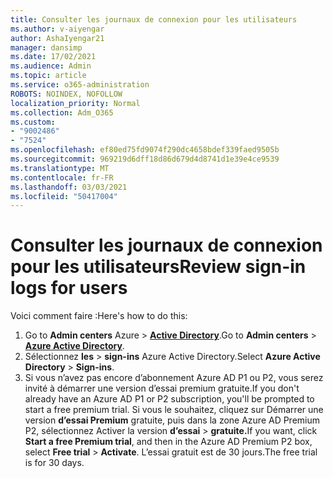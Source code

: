 ```yaml
---
title: Consulter les journaux de connexion pour les utilisateurs
ms.author: v-aiyengar
author: AshaIyengar21
manager: dansimp
ms.date: 17/02/2021
ms.audience: Admin
ms.topic: article
ms.service: o365-administration
ROBOTS: NOINDEX, NOFOLLOW
localization_priority: Normal
ms.collection: Adm_O365
ms.custom:
- "9002486"
- "7524"
ms.openlocfilehash: ef80ed75fd9074f290dc4658bdef339faed9505b
ms.sourcegitcommit: 969219d6dff18d86d679d4d8741d1e39e4ce9539
ms.translationtype: MT
ms.contentlocale: fr-FR
ms.lasthandoff: 03/03/2021
ms.locfileid: "50417004"
---
```

# <a name="review-sign-in-logs-for-users"></a><span data-ttu-id="64236-102">Consulter les journaux de connexion pour les utilisateurs</span><span class="sxs-lookup"><span data-stu-id="64236-102">Review sign-in logs for users</span></span>

<span data-ttu-id="64236-103">Voici comment faire :</span><span class="sxs-lookup"><span data-stu-id="64236-103">Here's how to do this:</span></span>

1. <span data-ttu-id="64236-104">Go to **Admin centers** Azure  >  **[Active Directory](https://go.microsoft.com/fwlink/p/?linkid=2067268)**.</span><span class="sxs-lookup"><span data-stu-id="64236-104">Go to **Admin centers** > **[Azure Active Directory](https://go.microsoft.com/fwlink/p/?linkid=2067268)**.</span></span>
1. <span data-ttu-id="64236-105">Sélectionnez **les**  >  **sign-ins** Azure Active Directory.</span><span class="sxs-lookup"><span data-stu-id="64236-105">Select **Azure Active Directory** > **Sign-ins**.</span></span>
1. <span data-ttu-id="64236-106">Si vous n’avez pas encore d’abonnement Azure AD P1 ou P2, vous serez invité à démarrer une version d’essai premium gratuite.</span><span class="sxs-lookup"><span data-stu-id="64236-106">If you don't already have an Azure AD P1 or P2 subscription, you'll be prompted to start a free premium trial.</span></span> <span data-ttu-id="64236-107">Si vous le souhaitez, cliquez sur Démarrer une version **d’essai Premium** gratuite, puis dans la zone Azure AD Premium P2, sélectionnez Activer la version **d’essai**  >  **gratuite.**</span><span class="sxs-lookup"><span data-stu-id="64236-107">If you want, click **Start a free Premium trial**, and then in the Azure AD Premium P2 box, select **Free trial** > **Activate**.</span></span> <span data-ttu-id="64236-108">L’essai gratuit est de 30 jours.</span><span class="sxs-lookup"><span data-stu-id="64236-108">The free trial is for 30 days.</span></span>